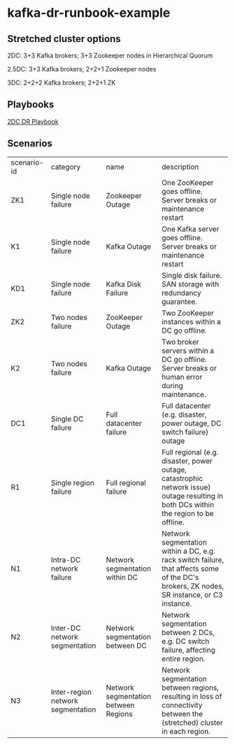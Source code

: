 # kafka-dr-runbook-example


## Stretched cluster options
2DC: 3+3 Kafka brokers; 3+3 Zookeeper nodes in Hierarchical Quorum

2.5DC: 3+3 Kafka brokers; 2+2+1 Zookeeper nodes

3DC: 2+2+2 Kafka brokers; 2+2+1 ZK

## Playbooks

[2DC DR Playbook](./2DC/playbook.adoc)

## Scenarios
| | | | |
|-|-|-|-|
|scenario-id|category|name|description|
|ZK1|Single node failure|Zookeeper Outage|One ZooKeeper goes offline. Server breaks or maintenance restart|
|K1|Single node failure|Kafka Outage|One Kafka server goes offline. Server breaks or maintenance restart|
|KD1|Single node failure|Kafka Disk Failure|Single disk failure. SAN storage with redundancy guarantee.|
|ZK2|Two nodes failure|ZooKeeper Outage|Two ZooKeeper instances within a DC go offline.|
|K2|Two nodes failure|Kafka Outage|Two broker servers within a DC go offline. Server breaks or human error during maintenance.|
|DC1|Single DC failure|Full datacenter failure|Full datacenter (e.g. disaster, power outage, DC switch failure) outage|
|R1|Single region failure|Full regional failure|Full regional (e.g. disaster, power outage, catastrophic network issue) outage resulting in both DCs within the region to be offline.|
|N1|Intra-DC network failure|Network segmentation within DC|Network segmentation within a DC, e.g. rack switch failure, that affects some of the DC's brokers, ZK nodes, SR instance, or C3 instance.|
|N2|Inter-DC network segmentation|Network segmentation between DC|Network segmentation between 2 DCs, e.g. DC switch failure, affecting entire region.|
|N3|Inter-region network segmentation|Network segmentation between Regions|Network segmentation between regions, resulting in loss of connectivity between the (stretched) cluster in each region.|

